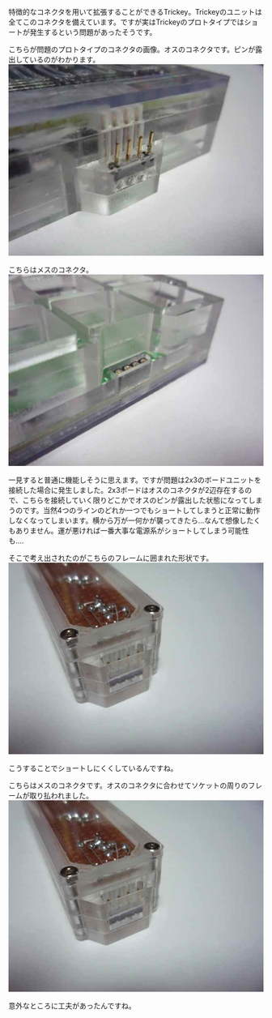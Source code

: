 特徴的なコネクタを用いて拡張することができるTrickey。Trickeyのユニットは全てこのコネクタを備えています。ですが実はTrickeyのプロトタイプではショートが発生するという問題があったそうです。

こちらが問題のプロトタイプのコネクタの画像。オスのコネクタです。ピンが露出しているのがわかります。  
![](images/connector_3.jpg)

こちらはメスのコネクタ。  
![](images/connector_4.jpg)

一見すると普通に機能しそうに思えます。ですが問題は2x3のボードユニットを接続した場合に発生しました。2x3ボードはオスのコネクタが2辺存在するので、こちらを接続していく限りどこかでオスのピンが露出した状態になってしまうのです。当然4つのラインのどれか一つでもショートしてしまうと正常に動作しなくなってしまいます。横から万が一何かが襲ってきたら...なんて想像したくもありません。運が悪ければ一番大事な電源系がショートしてしまう可能性も....

そこで考え出されたのがこちらのフレームに囲まれた形状です。  
![](images/connector_1.jpg)

こうすることでショートしにくくしているんですね。

こちらはメスのコネクタです。オスのコネクタに合わせてソケットの周りのフレームが取り払われました。  
![](images/connector_1.jpg)

意外なところに工夫があったんですね。